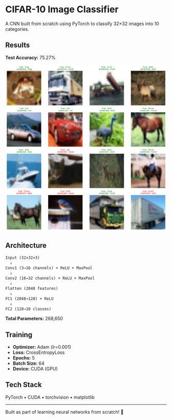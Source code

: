 # CIFAR-10 Image Classifier

A CNN built from scratch using PyTorch to classify 32×32 images into 10 categories.

## Results

**Test Accuracy:** 75.27%

![Predictions](predictions.png)

## Architecture

```
Input (32×32×3)
  ↓
Conv1 (3→16 channels) + ReLU + MaxPool
  ↓
Conv2 (16→32 channels) + ReLU + MaxPool
  ↓
Flatten (2048 features)
  ↓
FC1 (2048→128) + ReLU
  ↓
FC2 (128→10 classes)
```

**Total Parameters:** 268,650

## Training

- **Optimizer:** Adam (lr=0.001)
- **Loss:** CrossEntropyLoss
- **Epochs:** 5
- **Batch Size:** 64
- **Device:** CUDA (GPU)

## Tech Stack

PyTorch • CUDA • torchvision • matplotlib

---

Built as part of learning neural networks from scratch! 🧠
